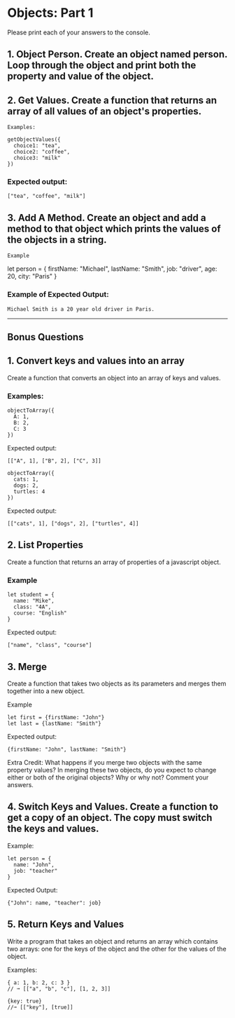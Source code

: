 # Objects: Part 1

Please print each of your answers to the console.

## 1. Object Person. Create an object named person. Loop through the object and print both the property and value of the object.

## 2. Get Values. Create a function that returns an array of all values of an object's properties.

    Examples:

```
getObjectValues({
  choice1: "tea",
  choice2: "coffee",
  choice3: "milk"
})
```

### Expected output:

```
["tea", "coffee", "milk"]
```

## 3. Add A Method. Create an object and add a method to that object which prints the values of the objects in a string.

    Example

let person = {
firstName: "Michael",
lastName: "Smith",
job: "driver",
age: 20,
city: "Paris"
}

### Example of Expected Output:

```
Michael Smith is a 20 year old driver in Paris.
```

---

## Bonus Questions

## 1. Convert keys and values into an array

Create a function that converts an object into an array of keys and values.

### Examples:

```
objectToArray({
  A: 1,
  B: 2,
  C: 3
})
```

Expected output:

```
[["A", 1], ["B", 2], ["C", 3]]
```

```
objectToArray({
  cats: 1,
  dogs: 2,
  turtles: 4
})
```

Expected output:

```
[["cats", 1], ["dogs", 2], ["turtles", 4]]
```

## 2. List Properties

Create a function that returns an array of properties of a javascript object.

### Example

```
let student = {
  name: "Mike",
  class: "4A",
  course: "English"
}
```

Expected output:

```
["name", "class", "course"]
```

## 3. Merge

Create a function that takes two objects as its parameters and merges them together into a new object.

Example

```
let first = {firstName: "John"}
let last = {lastName: "Smith"}
```

Expected output:

```
{firstName: "John", lastName: "Smith"}
```

Extra Credit: What happens if you merge two objects with the same property values? In merging these two objects, do you expect to change either or both of the original objects? Why or why not? Comment your answers.

## 4. Switch Keys and Values. Create a function to get a copy of an object. The copy must switch the keys and values.

Example:

```
let person = {
  name: "John",
  job: "teacher"
}
```

Expected Output:

```
{"John": name, "teacher": job}
```

## 5. Return Keys and Values

Write a program that takes an object and returns an array which contains two arrays: one for the keys of the object and the other for the values of the object.

Examples:

```
{ a: 1, b: 2, c: 3 }
// ➞ [["a", "b", "c"], [1, 2, 3]]

{key: true}
//➞ [["key"], [true]]
```
